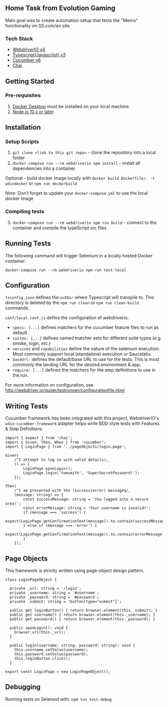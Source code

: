 ## Home Task from Evolution Gaming
Main goal was to create automation setup that tests the "Memo" functionality on SS.com/en site.

### Tech Stack
* [WebdriverIO v4](http://webdriver.io/)
* [Typescript(Javascript) v3](https://www.typescriptlang.org/)
* [Cucumber v6](https://cucumber.io/)
* [Chai](https://www.chaijs.com/)

## Getting Started

### Pre-requisites

1. [Docker Desktop](https://www.docker.com/products/docker-desktop) must be installed on your local machine.
2. [Node.js 10.x or later](https://nodejs.org/en/download/releases/)

## Installation

### Setup Scripts

1. `git clone <link to this git repo>` - clone the repository into a local folder
2. `docker-compose run --rm webdriverio npm install` - install all dependencies into a container

Optional - build docker image locally with `docker build Dockerfile/. -t wdiodocker` or `npm run dockerbuild`

*Note*: Don't forget to update your `docker-compose.yml` to use the local docker image

### Compiling tests

3. `docker-compose run --rm webdriverio npm run build` - connect to the container and compile the typeScript src files

## Running Tests

The following command will trigger Selenium in a locally hosted Docker container:

`docker-compose run --rm webdriverio npm run test-local`

## Configuration

`tsconfig.json` defines the `outDir` where Typescript will transpile to.  This directory is deleted by the `npm run clean` or `npm run clean-build` commands.

`conf/local.conf.js` define the configuration of webdriverio.  
- `specs: [...]` defines matchers for the cucumber feature files to run as default.  
- `suites: {...}` defines named matcher sets for different suite types (e.g. smoke, login, etc.)
- `services` and `capabilities` define the nature of the selenium execution.  Most commonly support local (standalone) execution or Saucelabs.
- `baseUrl:` defines the default/base URL to use for the tests.  This is most commonly the landing URL for the desired environment & app.
- `require: [...]` defines the matchers for the step definitions to use in the run.

For more information on configuration, see http://webdriver.io/guide/testrunner/configurationfile.html

## Writing Tests

Cucumber framework has been integrated with this project, WebdriverIO's `wdio-cucumber-framework` adapter helps write BDD style tests with Features & Step Definitions.

```
import { expect } from 'chai';
import { Given, Then, When } from 'cucumber';
import { LoginPage } from '../pageObjects/login.page';

Given(
    /^I attempt to log in with valid details/,
    () => {
        LoginPage.openLogin();
        LoginPage.login('tomsmith', 'SuperSecretPassword!');
    });

Then(
    /^I am presented with the (success|error) message$/,
    (message: string) => {
        const successMessage: string = 'You logged into a secure area!';
        const errorMessage: string = 'Your username is invalid!';
        if (message === 'success') {
            expect(LoginPage.getConfirmationText(message)).to.contain(successMessage);
        } else if (message === 'error') {
            expect(LoginPage.getConfirmationText(message)).to.contain(errorMessage);
        }
    });

```
## Page Objects

This framework is strictly written using page-object design pattern.

```
class LoginPageObject {

  private _url: string = '/login';
  private _username: string = '#username';
  private _password: string = '#password';
  private _submit: string = 'button[type="submit"]';

  public get loginButton() { return browser.element(this._submit); }
  public get username() { return browser.element(this._username); }
  public get password() { return browser.element(this._password); }

  public openLogin(): void {
    browser.url(this._url);
  }

  public login(username: string, password: string): void {
    this.username.setValue(username);
    this.password.setValue(password);
    this.loginButton.click();
  }

export const LoginPage = new LoginPageObject();
```

## Debugging
Running tests on Selenoid with: `npm tun test-debug`
